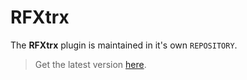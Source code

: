 # RFXtrx

The **RFXtrx** plugin is maintained in it's own `REPOSITORY`.

> Get the latest version [here](http://krambriw.net/Release).